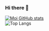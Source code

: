 ### Hi there 👋


[![Moi GitHub stats](https://github-readme-stats.vercel.app/api?username=Talahatu&show_icons=true&theme=radical&rank_icon=github)](https://github.com/Talahatu/github-readme-stats)  
![Top Langs](https://github-readme-stats.vercel.app/api/top-langs/?username=Talahatu&size_weight=0.5&count_weight=0.5&theme=radical&layout=compact)
<!--
**Talahatu/Talahatu** is a ✨ _special_ ✨ repository because its `README.md` (this file) appears on your GitHub profile.

Here are some ideas to get you started:

- 🔭 I’m currently working on ...
- 🌱 I’m currently learning ...
- 👯 I’m looking to collaborate on ...
- 🤔 I’m looking for help with ...
- 💬 Ask me about ...
- 📫 How to reach me: ...
- 😄 Pronouns: ...
- ⚡ Fun fact: ...
-->

